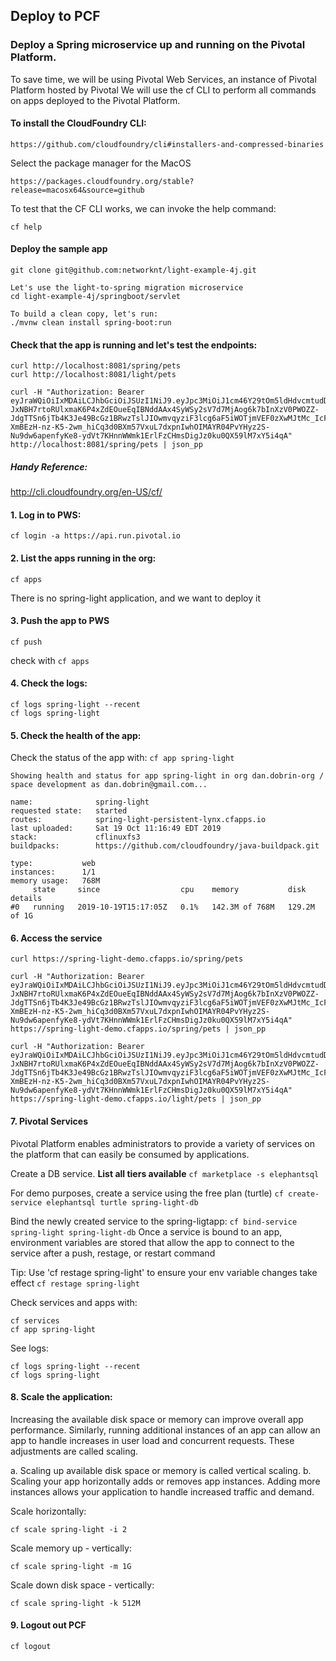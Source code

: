 ## Deploy to PCF

### Deploy a Spring microservice up and running on the Pivotal Platform.
To save time, we will be using Pivotal Web Services, an instance of Pivotal Platform hosted by Pivotal
We will use the cf CLI to perform all commands on apps deployed to the Pivotal Platform.

#### To install the CloudFoundry CLI:
```
https://github.com/cloudfoundry/cli#installers-and-compressed-binaries
```

Select the package manager for the MacOS
```
https://packages.cloudfoundry.org/stable?release=macosx64&source=github
```

To test that the CF CLI works, we can invoke the help command:
```
cf help
```

#### Deploy the sample app
```
git clone git@github.com:networknt/light-example-4j.git

Let's use the light-to-spring migration microservice
cd light-example-4j/springboot/servlet

To build a clean copy, let's run:
./mvnw clean install spring-boot:run
```

#### Check that the app is running and let's test the endpoints:
```
curl http://localhost:8081/spring/pets
curl http://localhost:8081/light/pets

curl -H "Authorization: Bearer eyJraWQiOiIxMDAiLCJhbGciOiJSUzI1NiJ9.eyJpc3MiOiJ1cm46Y29tOm5ldHdvcmtudDpvYXV0aDI6djEiLCJhdWQiOiJ1cm46Y29tLm5ldHdvcmtudCIsImV4cCI6MTc5NDg3MzA1MiwianRpIjoiSjFKdmR1bFFRMUF6cjhTNlJueHEwQSIsImlhdCI6MTQ3OTUxMzA1MiwibmJmIjoxNDc5NTEyOTMyLCJ2ZXJzaW9uIjoiMS4wIiwidXNlcl9pZCI6InN0ZXZlIiwidXNlcl90eXBlIjoiRU1QTE9ZRUUiLCJjbGllbnRfaWQiOiJmN2Q0MjM0OC1jNjQ3LTRlZmItYTUyZC00YzU3ODc0MjFlNzIiLCJzY29wZSI6WyJ3cml0ZTpwZXRzIiwicmVhZDpwZXRzIl19.gUcM-JxNBH7rtoRUlxmaK6P4xZdEOueEqIBNddAAx4SyWSy2sV7d7MjAog6k7bInXzV0PWOZZ-JdgTTSn6jTb4K3Je49BcGz1BRwzTslJIOwmvqyziF3lcg6aF5iWOTjmVEF0zXwMJtMc_IcF9FAA8iQi2s5l0DYgkMrjkQ3fBhWnopgfkzjbCuZU2mHDSQ6DJmomWpnE9hDxBp_lGjsQ73HWNNKN-XmBEzH-nz-K5-2wm_hiCq3d0BXm57VxuL7dxpnIwhOIMAYR04PvYHyz2S-Nu9dw6apenfyKe8-ydVt7KHnnWWmk1ErlFzCHmsDigJz0ku0QX59lM7xY5i4qA" http://localhost:8081/spring/pets | json_pp
```

##### Handy Reference:
http://cli.cloudfoundry.org/en-US/cf/

#### 1. Log in to PWS:
```cf login -a https://api.run.pivotal.io```

#### 2. List the apps running in the org:
```cf apps```

There is no spring-light application, and we want to deploy it

#### 3. Push the app to PWS
```cf push```

check with ```cf apps```

#### 4. Check the logs:
```
cf logs spring-light --recent
cf logs spring-light
```

#### 5. Check the health of the app:
Check the status of the app with: ```cf app spring-light```

```
Showing health and status for app spring-light in org dan.dobrin-org / space development as dan.dobrin@gmail.com...

name:              spring-light
requested state:   started
routes:            spring-light-persistent-lynx.cfapps.io
last uploaded:     Sat 19 Oct 11:16:49 EDT 2019
stack:             cflinuxfs3
buildpacks:        https://github.com/cloudfoundry/java-buildpack.git

type:           web
instances:      1/1
memory usage:   768M
     state     since                  cpu    memory           disk           details
#0   running   2019-10-19T15:17:05Z   0.1%   142.3M of 768M   129.2M of 1G
```

#### 6. Access the service
```
curl https://spring-light-demo.cfapps.io/spring/pets

curl -H "Authorization: Bearer eyJraWQiOiIxMDAiLCJhbGciOiJSUzI1NiJ9.eyJpc3MiOiJ1cm46Y29tOm5ldHdvcmtudDpvYXV0aDI6djEiLCJhdWQiOiJ1cm46Y29tLm5ldHdvcmtudCIsImV4cCI6MTc5NDg3MzA1MiwianRpIjoiSjFKdmR1bFFRMUF6cjhTNlJueHEwQSIsImlhdCI6MTQ3OTUxMzA1MiwibmJmIjoxNDc5NTEyOTMyLCJ2ZXJzaW9uIjoiMS4wIiwidXNlcl9pZCI6InN0ZXZlIiwidXNlcl90eXBlIjoiRU1QTE9ZRUUiLCJjbGllbnRfaWQiOiJmN2Q0MjM0OC1jNjQ3LTRlZmItYTUyZC00YzU3ODc0MjFlNzIiLCJzY29wZSI6WyJ3cml0ZTpwZXRzIiwicmVhZDpwZXRzIl19.gUcM-JxNBH7rtoRUlxmaK6P4xZdEOueEqIBNddAAx4SyWSy2sV7d7MjAog6k7bInXzV0PWOZZ-JdgTTSn6jTb4K3Je49BcGz1BRwzTslJIOwmvqyziF3lcg6aF5iWOTjmVEF0zXwMJtMc_IcF9FAA8iQi2s5l0DYgkMrjkQ3fBhWnopgfkzjbCuZU2mHDSQ6DJmomWpnE9hDxBp_lGjsQ73HWNNKN-XmBEzH-nz-K5-2wm_hiCq3d0BXm57VxuL7dxpnIwhOIMAYR04PvYHyz2S-Nu9dw6apenfyKe8-ydVt7KHnnWWmk1ErlFzCHmsDigJz0ku0QX59lM7xY5i4qA" https://spring-light-demo.cfapps.io/spring/pets | json_pp

curl -H "Authorization: Bearer eyJraWQiOiIxMDAiLCJhbGciOiJSUzI1NiJ9.eyJpc3MiOiJ1cm46Y29tOm5ldHdvcmtudDpvYXV0aDI6djEiLCJhdWQiOiJ1cm46Y29tLm5ldHdvcmtudCIsImV4cCI6MTc5NDg3MzA1MiwianRpIjoiSjFKdmR1bFFRMUF6cjhTNlJueHEwQSIsImlhdCI6MTQ3OTUxMzA1MiwibmJmIjoxNDc5NTEyOTMyLCJ2ZXJzaW9uIjoiMS4wIiwidXNlcl9pZCI6InN0ZXZlIiwidXNlcl90eXBlIjoiRU1QTE9ZRUUiLCJjbGllbnRfaWQiOiJmN2Q0MjM0OC1jNjQ3LTRlZmItYTUyZC00YzU3ODc0MjFlNzIiLCJzY29wZSI6WyJ3cml0ZTpwZXRzIiwicmVhZDpwZXRzIl19.gUcM-JxNBH7rtoRUlxmaK6P4xZdEOueEqIBNddAAx4SyWSy2sV7d7MjAog6k7bInXzV0PWOZZ-JdgTTSn6jTb4K3Je49BcGz1BRwzTslJIOwmvqyziF3lcg6aF5iWOTjmVEF0zXwMJtMc_IcF9FAA8iQi2s5l0DYgkMrjkQ3fBhWnopgfkzjbCuZU2mHDSQ6DJmomWpnE9hDxBp_lGjsQ73HWNNKN-XmBEzH-nz-K5-2wm_hiCq3d0BXm57VxuL7dxpnIwhOIMAYR04PvYHyz2S-Nu9dw6apenfyKe8-ydVt7KHnnWWmk1ErlFzCHmsDigJz0ku0QX59lM7xY5i4qA" https://spring-light-demo.cfapps.io/light/pets | json_pp
```

#### 7. Pivotal Services
Pivotal Platform enables administrators to provide a variety of services on the platform that can easily be consumed by applications.

Create a DB service.
**List all tiers available**
```cf marketplace -s elephantsql```

For demo purposes, create a service  using the free plan (turtle)
```cf create-service elephantsql turtle spring-light-db```

Bind the newly created service to the spring-ligtapp:
```cf bind-service spring-light spring-light-db```
Once a service is bound to an app, environment variables are stored that allow the app to connect to the service after a push, restage, or restart command

Tip: Use 'cf restage spring-light' to ensure your env variable changes take effect
```cf restage spring-light```

Check services and apps with:
```
cf services
cf app spring-light
```

See logs:
```
cf logs spring-light --recent
cf logs spring-light
```

#### 8. Scale the application:
Increasing the available disk space or memory can improve overall app performance.
Similarly, running additional instances of an app can allow an app to handle increases in user load and concurrent requests. These adjustments are called scaling.

a. Scaling up available disk space or memory is called vertical scaling.
b. Scaling your app horizontally adds or removes app instances. Adding more instances allows your application to handle increased traffic and demand.

Scale horizontally:
```
cf scale spring-light -i 2
```

Scale memory up - vertically:
```
cf scale spring-light -m 1G
```

Scale down disk space - vertically:
```
cf scale spring-light -k 512M
```

#### 9. Logout out PCF

```cf logout```